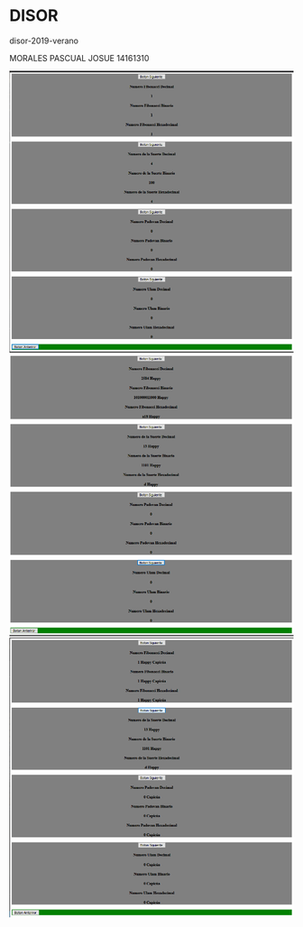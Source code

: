 # DISOR
disor-2019-verano


MORALES PASCUAL JOSUE 
14161310

![Ejecucion 1](https://raw.githubusercontent.com/MoralesPascualJosue/DISOR/master/Assets/Ejecucion1.png)
![Ejecucion 2](https://raw.githubusercontent.com/MoralesPascualJosue/DISOR/master/Assets/Ejecucion2.png)
![Ejecucion 3](https://raw.githubusercontent.com/MoralesPascualJosue/DISOR/master/Assets/Ejecucion3.png)
